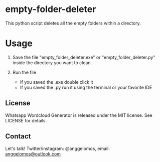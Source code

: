 # empty-folder-deleter
This python script deletes all the empty folders within a directory.

# Usage

1. Save the file "empty_folder_deleter.exe" or "empty_folder_deleter.py" inside the directory you want to clean.

2. Run the file
	- If you saved the .exe double click it
	- If you saved the .py run it using the terminal or your favorite IDE

## License
Whatsapp Wordcloud Generator is released under the MIT license. See LICENSE for details.

## Contact
Let's talk! Twitter/instagram: @anggelomos, email: anggelomos@outlook.com
